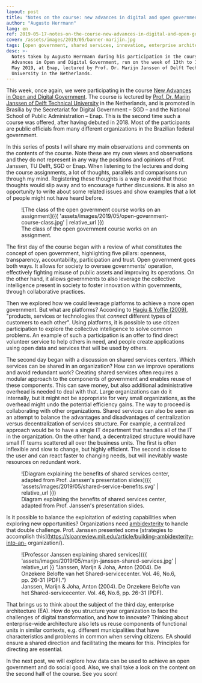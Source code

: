 ```yaml
---
layout: post
title: "Notes on the course: new advances in digital and open government"
author: "Augusto Herrmann"
lang: en
ref: 2019-05-17-notes-on-the-course-new-advances-in-digital-and-open-government
cover: /assets/images/2019/05/banner-marijin.jpg
tags: [open government, shared services, innovation, enterprise architecture]
desc: >-
  Notes taken by Augusto Herrmann during his participation in the course New
  Advances in Open and Digital Government, run on the week of 13th to 17th of
  May 2019, at Enap, lectured by Prof. Dr. Marijn Janssen of Delft Technical
  University in the Netherlands.
---
```


This week, once again, we were participating in the course
[New Advances in Open and Digital Government](https://www.enap.gov.br/index.php/pt/noticias/enap-da-inicio-ao-curso-internacional-novos-avancos-em-governo-aberto).
The course is lectured by
[Prof. Dr. Marijn Janssen of Delft Technical University](http://tbm.tudelft.nl/marijnj)
in the Netherlands, and is promoted in Brasília by the Secretariat for Digital
Government – SGD – and the National School of Public Administration – Enap.
This is the second time such a course was offered, after having debuted
in 2018. Most of the participants are public officials from many different
organizations in the Brazilian federal government.


In this series of posts I will share my main observations and comments on
the contents of the course. Note these are my own views and observations and
they do not represent in any way the positions and opinions of Prof. Janssen,
TU Delft, SGD or Enap.
When listening to the lectures and doing the course assignments, a lot
of thoughts, parallels and comparisons run through my mind. Registering
these thoughts is a way to avoid that those thoughts would slip away and to
encourage further discussions. It is also an opportunity to write about some
related issues and show examples that a lot of people might not have heard
before.

<figure markdown="1" class="wide">
![The class of the open government course works on an assignment]({{ 'assets/images/2019/05/open-government-course-class.jpg' | relative_url }})
<figcaption>The class of the open government course works on an assignment.</figcaption>
</figure>

The first day of the course began with a review of what constitutes the
concept of open government, highlighting five pillars: openness, transparency,
accountability, participation and trust. Open government goes both ways.
It allows for society to oversee governments' operation, effectively
fighting misuse of public assets and improving its operations. On the other
hand, it allows governments to also leverage the collective intelligence
present in society to foster innovation within governments, through
collaborative practices.


Then we explored how we could leverage platforms to achieve a more
open government. But what are platforms? According to
[Hagiu & Yoffie (2009)](https://hbr.org/2009/04/whats-your-google-strategy),
"products, services or technologies that *connect* different types
of customers to each other". Using platforms, it is possible to use citizen
participation to explore the collective intelligence to solve common problems.
An example of such a participation is an offer to find direct volunteer
service to help others in need, and people create applications using open data
and services that will be used by others.


The second day began with a discussion on shared services centers. Which
services can be shared in an organization? How can we improve operations and
avoid redundant work? Creating shared services often requires a modular
approach to the components of government and enables reuse of these components.
This can save money, but  also additional administrative overhead is needed to
deal with that. Large organizations can do it internally, but it might not be
appropriate for very small organizations, as the overhead might undo the
potential efficiency gains. The way to proceed is collaborating with other
organizations. Shared services can also be seen as an attempt to balance the
advantages and disadvantages of centralization versus decentralization of
services structure. For example, a centralized approach would be to have a
single IT department that handles all of the IT in the organization. On the
other hand, a decentralized structure would have small IT teams scattered all
over the business units. The first is often inflexible and slow to change, but
highly efficient. The second is close to the user and can react faster to
changing needs, but will inevitably waste resources on redundant work.

<figure markdown="1" class="text-wide">
![Diagram explaining the benefits of shared services center, adapted from Prof. Janssen's presentation slides]({{ 'assets/images/2019/05/shared-service-benefits.svg' | relative_url }})
<figcaption>Diagram explaining the benefits of shared services center, adapted from Prof. Janssen's presentation slides.</figcaption>
</figure>

Is it possible to balance the exploitation of existing capabilities when
exploring new opportunities? Organizations need
[ambidexterity](https://www.ambidextrie.de/what-is-ambidexterity)
to handle that double challenge. Prof. Janssen presented some
[strategies to accomplish this](https://sloanreview.mit.edu/article/building-ambidexterity-into-an-
organization/).

<figure markdown="1" class="wide">
![Professor Janssen explaining shared services]({{ 'assets/images/2019/05/marijn-janssen-shared-services.jpg' | relative_url }} "Janssen, Marijn & Joha, Anton (2004). De Onzekere Belofte van het Shared-servicecenter. Vol. 46, No.6, pp. 26-31 (PDF).")
<figcaption>Janssen, Marijn & Joha, Anton (2004). <span lang="nl">De Onzekere Belofte van het Shared-servicecenter.</span> Vol. 46, No.6, pp. 26-31 (PDF).</figcaption>
</figure>

That brings us to think about the subject of the third day, enterprise
architecture (EA). How do you structure your organization to face the
challenges of digital transformation, and how to innovate? Thinking about
enterprise-wide architecture also lets us reuse components of functional units
in similar contexts, e.g. different municipalities that have characteristics
and problems in common when serving citizens. EA should ensure a shared
direction and facilitating the means for this. Principles for directing are
essential.


In the next post, we will explore how data can be used to achieve an open
government and do social good. Also, we shall take a look on the content on
the second half of the course. See you soon!

